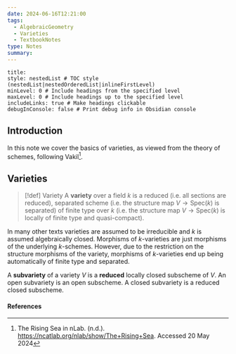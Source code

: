 ```yaml
---
date: 2024-06-16T12:21:00
tags:
  - AlgebraicGeometry
  - Varieties
  - TextbookNotes
type: Notes
summary:
---
```

```table-of-contents
title: 
style: nestedList # TOC style (nestedList|nestedOrderedList|inlineFirstLevel)
minLevel: 0 # Include headings from the specified level
maxLevel: 0 # Include headings up to the specified level
includeLinks: true # Make headings clickable
debugInConsole: false # Print debug info in Obsidian console
```
## Introduction

In this note we cover the basics of varieties, as viewed from the theory of schemes, following Vakil[^1].

## Varieties

>[!def] Variety
>A **variety** over a field $k$ is a reduced (i.e. all sections are reduced), separated scheme (i.e. the structure map $V\to\mathsf{Spec}(k)$ is separated) of finite type over $k$ (i.e. the structure map $V\to \mathsf{Spec}(k)$ is locally of finite type and quasi-compact).

In many other texts  varieties are assumed to be irreducible and $k$ is assumed algebraically closed. Morphisms of $k$-varieties are just morphisms of the underlying $k$-schemes. However, due to the restriction on the structure morphisms of the variety, morphisms of $k$-varieties end up being automatically of finite type and separated.

A **subvariety** of a variety $V$ is a **reduced** locally closed subscheme of $V$. An open subvariety is an open subscheme. A closed subvariety is a reduced closed subscheme.

#### References

[^1]: The Rising Sea in nLab. (n.d.). https://ncatlab.org/nlab/show/The+Rising+Sea. Accessed 20 May 2024